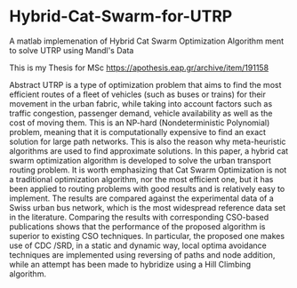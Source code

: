 # Hybrid-Cat-Swarm-for-UTRP
A matlab implemenation of Hybrid Cat Swarm Optimization Algorithm ment to solve UTRP using Mandl's Data


This is my Thesis for MSc https://apothesis.eap.gr/archive/item/191158


Abstract
UTRP is a type of optimization problem that aims to find the most efficient routes of a fleet of vehicles (such as buses or trains) for their movement in the urban fabric, 
while taking into account factors such as traffic congestion, passenger demand, vehicle availability as well as the cost of moving them. 
This is an NP-hard (Nondeterministic Polynomial) problem, meaning that it is computationally expensive to find an exact solution for large path networks. 
This is also the reason why meta-heuristic algorithms are used to find approximate solutions. In this paper, a hybrid cat swarm optimization algorithm is 
developed to solve the urban transport routing problem.
It is worth emphasizing that Cat Swarm Optimization is not a traditional optimization algorithm, nor the most efficient one, but it has been applied to routing problems with
good results and is relatively easy to implement. 
The results are compared against the experimental data of a Swiss urban bus network, which is the most widespread reference data set in the literature. 
Comparing the results with corresponding CSO-based publications shows that the performance of the proposed algorithm is superior to existing CSO techniques. 
In particular, the proposed one makes use of CDC /SRD, in a static and dynamic way, local optima avoidance techniques are implemented using reversing of paths and node addition, 
while an attempt has been made to hybridize using a Hill Climbing algorithm. 
